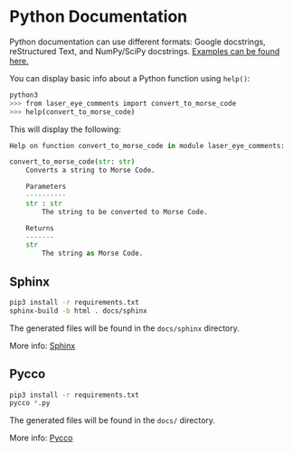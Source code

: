 # Python Documentation

Python documentation can use different formats: Google docstrings, reStructured Text, and NumPy/SciPy docstrings. [Examples can be found here.](https://realpython.com/documenting-python-code/#docstring-formats)

You can display basic info about a Python function using `help()`:

```bash
python3
>>> from laser_eye_comments import convert_to_morse_code
>>> help(convert_to_morse_code)
```

This will display the following:

```python
Help on function convert_to_morse_code in module laser_eye_comments:

convert_to_morse_code(str: str)
    Converts a string to Morse Code.

    Parameters
    ----------
    str : str
        The string to be converted to Morse Code.

    Returns
    -------
    str
        The string as Morse Code.
```

## Sphinx

```bash
pip3 install -r requirements.txt
sphinx-build -b html . docs/sphinx
```

The generated files will be found in the `docs/sphinx` directory.

More info: [Sphinx](https://www.sphinx-doc.org/en/master/)

## Pycco

```bash
pip3 install -r requirements.txt
pycco *.py
```

The generated files will be found in the `docs/` directory.

More info: [Pycco](https://pycco-docs.github.io/pycco/)
